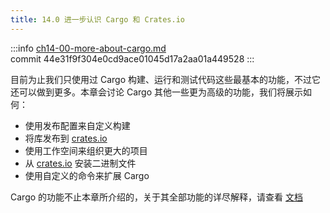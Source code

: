 ```yaml
---
title: 14.0 进一步认识 Cargo 和 Crates.io
---
```


:::info
[ch14-00-more-about-cargo.md](https://github.com/rust-lang/book/blob/main/src/ch14-00-more-about-cargo.md)
<br>
commit 44e31f9f304e0cd9ace01045d17a2aa01a449528
:::

目前为止我们只使用过 Cargo 构建、运行和测试代码这些最基本的功能，不过它还可以做到更多。本章会讨论 Cargo 其他一些更为高级的功能，我们将展示如何：

* 使用发布配置来自定义构建
* 将库发布到 [crates.io](https://crates.io)
* 使用工作空间来组织更大的项目
* 从 [crates.io](https://crates.io) 安装二进制文件
* 使用自定义的命令来扩展 Cargo

Cargo 的功能不止本章所介绍的，关于其全部功能的详尽解释，请查看 [文档](http://doc.rust-lang.org/cargo/)
